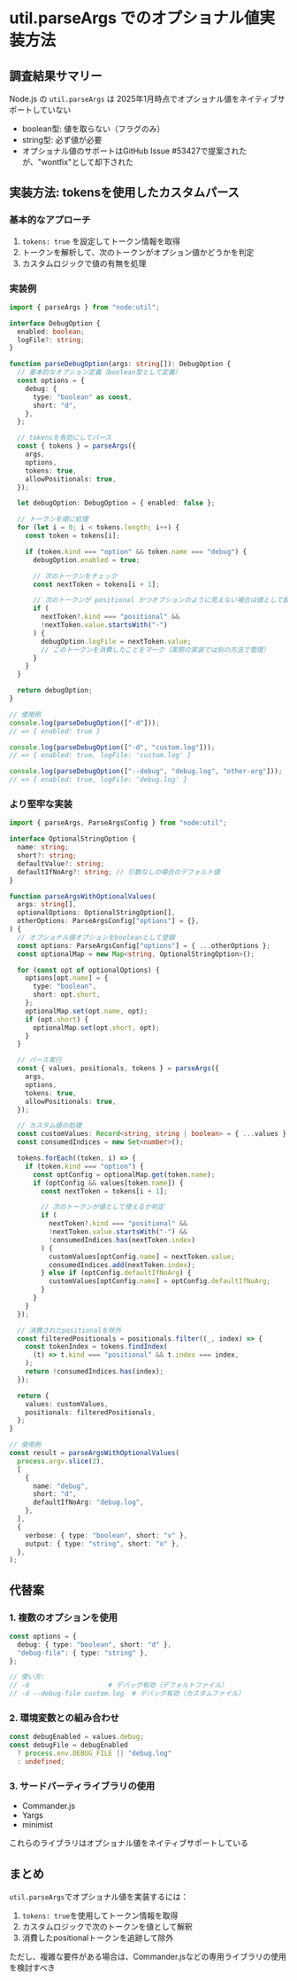 # util.parseArgs でのオプショナル値実装方法

## 調査結果サマリー

Node.js の `util.parseArgs` は 2025年1月時点でオプショナル値をネイティブサポートしていない

- boolean型: 値を取らない（フラグのみ）
- string型: 必ず値が必要
- オプショナル値のサポートはGitHub Issue #53427で提案されたが、"wontfix"として却下された

## 実装方法: tokensを使用したカスタムパース

### 基本的なアプローチ

1. `tokens: true` を設定してトークン情報を取得
2. トークンを解析して、次のトークンがオプション値かどうかを判定
3. カスタムロジックで値の有無を処理

### 実装例

```typescript
import { parseArgs } from "node:util";

interface DebugOption {
  enabled: boolean;
  logFile?: string;
}

function parseDebugOption(args: string[]): DebugOption {
  // 基本的なオプション定義（boolean型として定義）
  const options = {
    debug: {
      type: "boolean" as const,
      short: "d",
    },
  };

  // tokensを有効にしてパース
  const { tokens } = parseArgs({
    args,
    options,
    tokens: true,
    allowPositionals: true,
  });

  let debugOption: DebugOption = { enabled: false };

  // トークンを順に処理
  for (let i = 0; i < tokens.length; i++) {
    const token = tokens[i];

    if (token.kind === "option" && token.name === "debug") {
      debugOption.enabled = true;

      // 次のトークンをチェック
      const nextToken = tokens[i + 1];

      // 次のトークンが positional かつオプションのように見えない場合は値として扱う
      if (
        nextToken?.kind === "positional" &&
        !nextToken.value.startsWith("-")
      ) {
        debugOption.logFile = nextToken.value;
        // このトークンを消費したことをマーク（実際の実装では別の方法で管理）
      }
    }
  }

  return debugOption;
}

// 使用例
console.log(parseDebugOption(["-d"]));
// => { enabled: true }

console.log(parseDebugOption(["-d", "custom.log"]));
// => { enabled: true, logFile: 'custom.log' }

console.log(parseDebugOption(["--debug", "debug.log", "other-arg"]));
// => { enabled: true, logFile: 'debug.log' }
```

### より堅牢な実装

```typescript
import { parseArgs, ParseArgsConfig } from "node:util";

interface OptionalStringOption {
  name: string;
  short?: string;
  defaultValue?: string;
  defaultIfNoArg?: string; // 引数なしの場合のデフォルト値
}

function parseArgsWithOptionalValues(
  args: string[],
  optionalOptions: OptionalStringOption[],
  otherOptions: ParseArgsConfig["options"] = {},
) {
  // オプショナル値オプションをbooleanとして登録
  const options: ParseArgsConfig["options"] = { ...otherOptions };
  const optionalMap = new Map<string, OptionalStringOption>();

  for (const opt of optionalOptions) {
    options[opt.name] = {
      type: "boolean",
      short: opt.short,
    };
    optionalMap.set(opt.name, opt);
    if (opt.short) {
      optionalMap.set(opt.short, opt);
    }
  }

  // パース実行
  const { values, positionals, tokens } = parseArgs({
    args,
    options,
    tokens: true,
    allowPositionals: true,
  });

  // カスタム値の処理
  const customValues: Record<string, string | boolean> = { ...values };
  const consumedIndices = new Set<number>();

  tokens.forEach((token, i) => {
    if (token.kind === "option") {
      const optConfig = optionalMap.get(token.name);
      if (optConfig && values[token.name]) {
        const nextToken = tokens[i + 1];

        // 次のトークンが値として使えるか判定
        if (
          nextToken?.kind === "positional" &&
          !nextToken.value.startsWith("-") &&
          !consumedIndices.has(nextToken.index)
        ) {
          customValues[optConfig.name] = nextToken.value;
          consumedIndices.add(nextToken.index);
        } else if (optConfig.defaultIfNoArg) {
          customValues[optConfig.name] = optConfig.defaultIfNoArg;
        }
      }
    }
  });

  // 消費されたpositionalを除外
  const filteredPositionals = positionals.filter((_, index) => {
    const tokenIndex = tokens.findIndex(
      (t) => t.kind === "positional" && t.index === index,
    );
    return !consumedIndices.has(index);
  });

  return {
    values: customValues,
    positionals: filteredPositionals,
  };
}

// 使用例
const result = parseArgsWithOptionalValues(
  process.argv.slice(2),
  [
    {
      name: "debug",
      short: "d",
      defaultIfNoArg: "debug.log",
    },
  ],
  {
    verbose: { type: "boolean", short: "v" },
    output: { type: "string", short: "o" },
  },
);
```

## 代替案

### 1. 複数のオプションを使用

```typescript
const options = {
  debug: { type: "boolean", short: "d" },
  "debug-file": { type: "string" },
};

// 使い方:
// -d                    # デバッグ有効（デフォルトファイル）
// -d --debug-file custom.log  # デバッグ有効（カスタムファイル）
```

### 2. 環境変数との組み合わせ

```typescript
const debugEnabled = values.debug;
const debugFile = debugEnabled
  ? process.env.DEBUG_FILE || "debug.log"
  : undefined;
```

### 3. サードパーティライブラリの使用

- Commander.js
- Yargs
- minimist

これらのライブラリはオプショナル値をネイティブサポートしている

## まとめ

`util.parseArgs`でオプショナル値を実装するには：

1. `tokens: true`を使用してトークン情報を取得
2. カスタムロジックで次のトークンを値として解釈
3. 消費したpositionalトークンを追跡して除外

ただし、複雑な要件がある場合は、Commander.jsなどの専用ライブラリの使用を検討すべき

